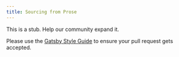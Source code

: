 ```yaml
---
title: Sourcing from Prose
---
```


This is a stub. Help our community expand it.

Please use the [Gatsby Style Guide](/docs/gatsby-style-guide/) to ensure your
pull request gets accepted.
